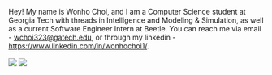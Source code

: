 Hey! My name is Wonho Choi, and I am a Computer Science student at Georgia Tech with threads in Intelligence and Modeling & Simulation, as well as a current Software Engineer Intern at Beetle. You can reach me via email - wchoi323@gatech.edu, or through my linkedin - https://www.linkedin.com/in/wonhochoi1/.

<a href="https://github.com/wonhochoi1/github-readme-stats">
  <img align="center" src="https://github-readme-stats.vercel.app/api?username=wonhochoi1&show_icons=true&theme=solarized-light" />
</a>
<a href="https://github.com/wonhochoi1/github-readme-stats">
  <img align="center" src="https://github-readme-stats.vercel.app/api/top-langs/?username=wonhochoi1" />
</a>
